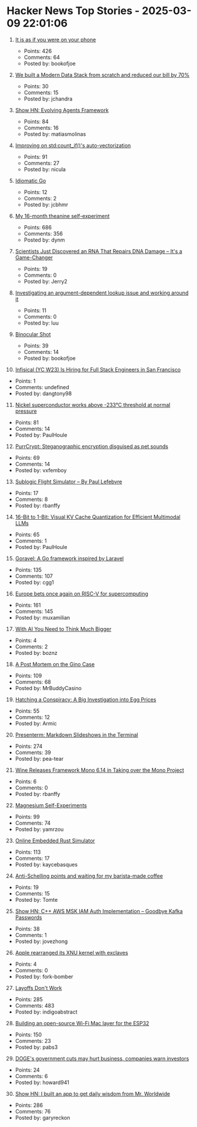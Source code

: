 # Hacker News Top Stories - 2025-03-09 22:01:06

1. [It is as if you were on your phone](https://pippinbarr.com/it-is-as-if-you-were-on-your-phone/info/)
   - Points: 426
   - Comments: 64
   - Posted by: bookofjoe

2. [We built a Modern Data Stack from scratch and reduced our bill by 70%](https://jchandra.com/posts/data-infra/)
   - Points: 30
   - Comments: 15
   - Posted by: jchandra

3. [Show HN: Evolving Agents Framework](https://github.com/matiasmolinas/evolving-agents)
   - Points: 84
   - Comments: 16
   - Posted by: matiasmolinas

4. [Improving on std:count_if()'s auto-vectorization](https://nicula.xyz/2025/03/08/improving-stdcountif-vectorization.html)
   - Points: 91
   - Comments: 27
   - Posted by: nicula

5. [Idiomatic Go](https://dmitri.shuralyov.com/idiomatic-go)
   - Points: 12
   - Comments: 2
   - Posted by: jcbhmr

6. [My 16-month theanine self-experiment](https://dynomight.net/theanine/)
   - Points: 686
   - Comments: 356
   - Posted by: dynm

7. [Scientists Just Discovered an RNA That Repairs DNA Damage – It's a Game-Changer](https://scitechdaily.com/scientists-just-discovered-an-rna-that-repairs-dna-damage-and-its-a-game-changer/)
   - Points: 19
   - Comments: 0
   - Posted by: Jerry2

8. [Investigating an argument-dependent lookup issue and working around it](https://devblogs.microsoft.com/oldnewthing/20250214-00/?p=110868)
   - Points: 11
   - Comments: 0
   - Posted by: luu

9. [Binocular Shot](https://binocularshot.com/)
   - Points: 39
   - Comments: 14
   - Posted by: bookofjoe

10. [Infisical (YC W23) Is Hiring for Full Stack Engineers in San Francisco](https://www.ycombinator.com/companies/infisical/jobs/QqCs5fv-full-stack-engineer-sf)
   - Points: 1
   - Comments: undefined
   - Posted by: dangtony98

11. [Nickel superconductor works above -233°C threshold at normal pressure](https://phys.org/news/2025-02-nickel-superconductor-233c-threshold-pressure.html)
   - Points: 81
   - Comments: 14
   - Posted by: PaulHoule

12. [PurrCrypt: Steganographic encryption disguised as pet sounds](https://github.com/vxfemboy/purrcrypt)
   - Points: 69
   - Comments: 14
   - Posted by: vxfemboy

13. [Sublogic Flight Simulator – By Paul Lefebvre](https://www.goto10retro.com/p/sublogic-flight-simulator)
   - Points: 17
   - Comments: 8
   - Posted by: rbanffy

14. [16-Bit to 1-Bit: Visual KV Cache Quantization for Efficient Multimodal LLMs](https://arxiv.org/abs/2502.14882)
   - Points: 65
   - Comments: 1
   - Posted by: PaulHoule

15. [Goravel: A Go framework inspired by Laravel](https://www.goravel.dev)
   - Points: 135
   - Comments: 107
   - Posted by: cgg1

16. [Europe bets once again on RISC-V for supercomputing](https://www.theregister.com/2025/03/07/dare_europe_risc_v_project/)
   - Points: 161
   - Comments: 145
   - Posted by: muxamilian

17. [With AI You Need to Think Much Bigger](https://rodyne.com/?p=1828)
   - Points: 4
   - Comments: 2
   - Posted by: boznz

18. [A Post Mortem on the Gino Case](https://statmodeling.stat.columbia.edu/2025/03/08/a-post-mortem-on-the-gino-case-committing-fraud-is-right-now-a-viable-career-strategy-that-can-propel-you-at-the-top-of-the-academic-world/)
   - Points: 109
   - Comments: 68
   - Posted by: MrBuddyCasino

19. [Hatching a Conspiracy: A Big Investigation into Egg Prices](https://www.thebignewsletter.com/p/hatching-a-conspiracy-a-big-investigation)
   - Points: 55
   - Comments: 12
   - Posted by: Armic

20. [Presenterm: Markdown Slideshows in the Terminal](https://github.com/mfontanini/presenterm)
   - Points: 274
   - Comments: 39
   - Posted by: pea-tear

21. [Wine Releases Framework Mono 6.14 in Taking over the Mono Project](https://www.phoronix.com/news/Wine-Framework-Mono-6.14)
   - Points: 6
   - Comments: 0
   - Posted by: rbanffy

22. [Magnesium Self-Experiments](https://gwern.net/nootropic/magnesium)
   - Points: 99
   - Comments: 74
   - Posted by: yamrzou

23. [Online Embedded Rust Simulator](https://wokwi.com/rust)
   - Points: 113
   - Comments: 17
   - Posted by: kaycebasques

24. [Anti-Schelling points and waiting for my barista-made coffee](https://interconnected.org/home/2025/03/07/schelling)
   - Points: 19
   - Comments: 15
   - Posted by: Tomte

25. [Show HN: C++ AWS MSK IAM Auth Implementation – Goodbye Kafka Passwords](https://github.com/timeplus-io/proton/blob/develop/src/IO/Kafka/AwsMskIamSigner.cpp)
   - Points: 38
   - Comments: 1
   - Posted by: jovezhong

26. [Apple rearranged its XNU kernel with exclaves](https://www.theregister.com/2025/03/08/kernel_sanders_apple_rearranges_xnu/)
   - Points: 4
   - Comments: 0
   - Posted by: fork-bomber

27. [Layoffs Don't Work](https://thehustle.co/originals/why-layoffs-dont-work)
   - Points: 285
   - Comments: 483
   - Posted by: indigoabstract

28. [Building an open-source Wi-Fi Mac layer for the ESP32](https://esp32-open-mac.be)
   - Points: 150
   - Comments: 23
   - Posted by: pabs3

29. [DOGE's government cuts may hurt business, companies warn investors](https://www.washingtonpost.com/business/2025/03/09/doge-companies-warnings-sec-filings/)
   - Points: 24
   - Comments: 6
   - Posted by: howard941

30. [Show HN: I built an app to get daily wisdom from Mr. Worldwide](https://daale.club/)
   - Points: 286
   - Comments: 76
   - Posted by: garyreckon

